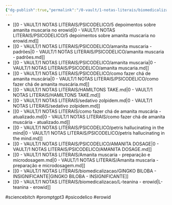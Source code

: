 ```yaml
---
{"dg-publish":true,"permalink":"/0-vault/1-notas-literais/biomedicalizacao/erowid/","tags":["sciencebitch","promptgpt3","psicodelico","erowid"],"dgHomeLink":true,"dgShowLocalGraph":true,"dgShowFileTree":true,"dgEnableSearch":true,"noteIcon":""}
---
```


- [[0 - VAULT/1 NOTAS LITERAIS/PSICODELICO/5 depoimentos sobre amanita muscaria no erowid\|0 - VAULT/1 NOTAS LITERAIS/PSICODELICO/5 depoimentos sobre amanita muscaria no erowid.md]]
- [[0 - VAULT/1 NOTAS LITERAIS/PSICODELICO/amanita muscaria - padrões\|0 - VAULT/1 NOTAS LITERAIS/PSICODELICO/amanita muscaria - padrões.md]]
- [[0 - VAULT/1 NOTAS LITERAIS/PSICODELICO/amanita muscaria\|0 - VAULT/1 NOTAS LITERAIS/PSICODELICO/amanita muscaria.md]]
- [[0 - VAULT/1 NOTAS LITERAIS/PSICODELICO/como fazer chá de amanita muscária\|0 - VAULT/1 NOTAS LITERAIS/PSICODELICO/como fazer chá de amanita muscária.md]]
- [[0 - VAULT/1 NOTAS LITERAIS/HAMILTONS TAKE.md\|0 - VAULT/1 NOTAS LITERAIS/HAMILTONS TAKE.md]]
- [[0 - VAULT/1 NOTAS LITERAIS/sedativo zolpidem.md\|0 - VAULT/1 NOTAS LITERAIS/sedativo zolpidem.md]]
- [[0 - VAULT/1 NOTAS LITERAIS/como fazer chá de amanita muscária -  atualizado.md\|0 - VAULT/1 NOTAS LITERAIS/como fazer chá de amanita muscária -  atualizado.md]]
- [[0 - VAULT/1 NOTAS LITERAIS/PSICODELICO/petris hallucinating in the mind\|0 - VAULT/1 NOTAS LITERAIS/PSICODELICO/petris hallucinating in the mind.md]]
- [[0 - VAULT/1 NOTAS LITERAIS/PSICODELICO/AMANITA DOSAGE\|0 - VAULT/1 NOTAS LITERAIS/PSICODELICO/AMANITA DOSAGE.md]]
- [[0 - VAULT/1 NOTAS LITERAIS/Amanita muscaria - preparação e microdosagem.md\|0 - VAULT/1 NOTAS LITERAIS/Amanita muscaria - preparação e microdosagem.md]]
- [[0 - VAULT/1 NOTAS LITERAIS/biomedicalizacao/GINGKO BILOBA - INSIGNIFICANTE\|GINGKO BILOBA - INSIGNIFICANTE]]
- [[0 - VAULT/1 NOTAS LITERAIS/biomedicalizacao/L-teanina - erowid\|L-teanina - erowid]]

#sciencebitch #promptgpt3 #psicodelico #erowid